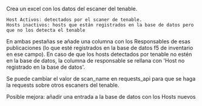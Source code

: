 
Crea un excel con los datos del escaner del tenable. 

	Host Activos: detectados por el scaner de tenable.
	Hosts inactivos: hosts que están registrados en la base de datos pero que no los detecta el tenable

En ambas pestañas se añade una columna con los Responsables de esas publicaciones (lo que esté registrados en la base de datos f5 de inventario en ese campo). 
En caso de que los hosts detectados por tenable no estén en la base de datos, la columna de responsable 
se rellana con 'Host no registrado en la base de datos'.

Se puede cambiar el valor de scan_name en requests_api para que se haga la requests sobre otros escaners del tenable.

Posible mejora: añadir una entrada a la base de datos con los Hosts nuevos


